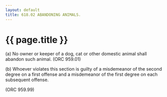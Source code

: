 ```yaml
---
layout: default 
title: 618.02 ABANDONING ANIMALS.
---
```


{{ page.title }}
================

​(a) No owner or keeper of a dog, cat or other domestic animal shall
abandon such animal. (ORC 959.01)

​(b) Whoever violates this section is guilty of a misdemeanor of the
second degree on a first offense and a misdemeanor of the first degree
on each subsequent offense.

(ORC 959.99)
